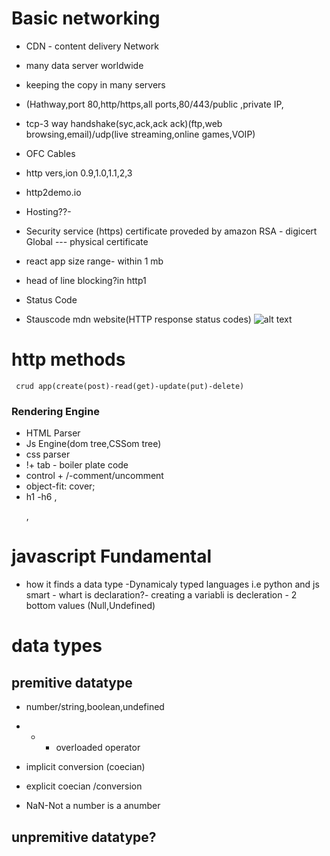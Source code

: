   # Basic networking
  - CDN - content delivery Network
 - many data server worldwide
 - keeping the copy in many servers
  - (Hathway,port 80,http/https,all ports,80/443/public ,private IP,
  - tcp-3 way handshake(syc,ack,ack ack)(ftp,web browsing,email)/udp(live streaming,online games,VOIP)

  - OFC Cables
  - http vers,ion 0.9,1.0,1.1,2,3
  - http2demo.io
  - Hosting??-
  - Security service (https) certificate proveded by amazon RSA - digicert Global --- physical certificate
  - react app size range- within 1 mb
  - head of line blocking?in http1
  - Status Code
  - Stauscode mdn website(HTTP response status codes)
  ![alt text](image-4.png)
# http methods
```
 crud app(create(post)-read(get)-update(put)-delete)
```
### Rendering Engine
 - HTML Parser
 - Js Engine(dom tree,CSSom tree)
 - css parser
 - !+ tab - boiler plate code
 - control + /-comment/uncomment
 - object-fit: cover;
 - h1 -h6 ,<p>, 

 # javascript Fundamental

   - how it finds a data type -Dynamicaly typed languages i.e python and js smart
    - whart is declaration?- creating a variabli is decleration
    - 2 bottom values (Null,Undefined)
# data types
## premitive datatype
 - number/string,boolean,undefined

 - + - overloaded operator
 - implicit conversion (coecian)
 - explicit coecian /conversion
 - NaN-Not a number is a anumber
## unpremitive datatype?
